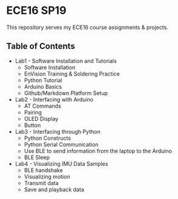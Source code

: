 # ECE16 SP19
This repository serves my ECE16 course assignments & projects.

## Table of Contents
* Lab1 - Software Installation and Tutorials
  * Software Installation
  * EnVision Training & Soldering Practice
  * Python Tutorial
  * Arduino Basics
  * Github/Markdown Platform Setup
* Lab2 - Interfacing with Arduino
  * AT Commands
  * Pairing
  * OLED Display
  * Button
* Lab3 - Interfacing through Python
  * Python Constructs
  * Python Serial Communication
  * Use BLE to send information from the laptop to the Arduino
  * BLE Sleep
* Lab4 - Visualizing IMU Data Samples
  * BLE handshake
  * Visualizing motion
  * Transmit data
  * Save and playback data
